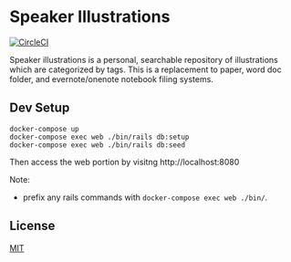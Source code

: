 # Speaker Illustrations

[![CircleCI](https://circleci.com/gh/andrewwippler/speaker-illustrations.svg?style=svg)](https://circleci.com/gh/andrewwippler/speaker-illustrations)

Speaker illustrations is a personal, searchable repository of illustrations which are categorized by tags. This is a replacement to paper, word doc folder, and evernote/onenote notebook filing systems.

## Dev Setup

```
docker-compose up
docker-compose exec web ./bin/rails db:setup
docker-compose exec web ./bin/rails db:seed
```
Then access the web portion by visitng http://localhost:8080

Note: 
- prefix any rails commands with `docker-compose exec web ./bin/`.

## License

[MIT](LICENSE.md)

